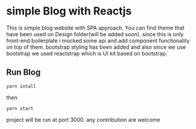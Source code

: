 # simple Blog with Reactjs
This is simple blog website with SPA approach. You can find theme that have been used on Design folder(will be added soon).
since this is only front-end boilerplate i mocked some api and add component functionality on top of them.
bootstrap styling has been added and also since we use bootstrap we used reactstrap which is UI kit based on bootstrap.
## Run Blog
`yarn intall`

then 

`yarn start`

project will be run at port 3000.
any contribution are welcome
